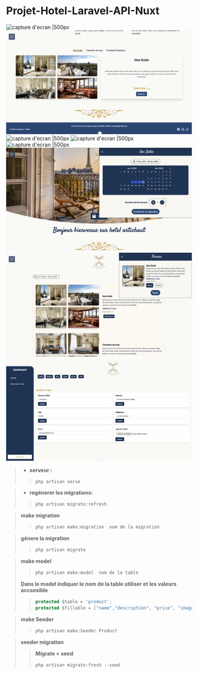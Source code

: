 # Projet-Hotel-Laravel-API-Nuxt

![capture d'ecran |500px](./img/1.png)
![capture d'ecran |500px](./img/2.png)
![capture d'ecran |500px](./img/3.png)
![capture d'ecran |500px](./img/5.png)
![capture d'ecran |500px](./img/4.png)
![capture d'ecran |500px](./img/6.png)
![capture d'ecran |500px](./img/7.png)
![capture d'ecran |500px](./img/8.png)

>- __serveur :__
>>```javascript
>>php artisan serve
>>```

>- __regénerer les migrations:__
>>```javascript
>>php artisan migrate:refresh
>>```

> __make migration__
>>```javascript
>> php artisan make:migration  nom de la migration
>>```

> __génere la migration__
>> ```javascript
>> php artisan migrate
>>```

> __make model__
>> ```javascript
>> php artisan make:model  nom de la table
>>```
>__Dans le model indiquer le nom de la table utiliser et les valeurs accsesible__
>>```javascript
>>protected $table = 'product';
>>protected $fillable = ["name","description", "price", "image"];
>>```

> __make Seeder__
>> ```javascript
>> php artisan make:Seeder Product
>>```

>__seeder migration__ 
>>__Migrate + seed__
>>```javascript
>> php artisan migrate:fresh --seed   
>>```
